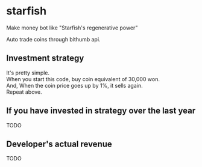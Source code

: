 # starfish
Make money bot like "Starfish's regenerative power"

Auto trade coins through bithumb api.

## Investment strategy

It's pretty simple.  
When you start this code, buy coin equivalent of 30,000 won.  
And, When the coin price goes up by 1%, it sells again.  
Repeat above.

## If you have invested in strategy over the last year
TODO

## Developer's actual revenue
TODO
